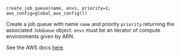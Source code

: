 ```
create_job_queue(name, envs, priority=1; aws_config=global_aws_config())
```

Create a job queue with name `name` and priority `priority` returning the associated `JobQueue` object. `envs` must be an iterator of compute environments given by ARN.

See the AWS docs [here](https://docs.aws.amazon.com/batch/latest/APIReference/API_CreateJobQueue.html).
